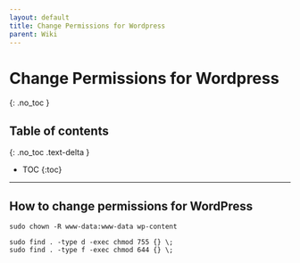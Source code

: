 ```yaml
---
layout: default
title: Change Permissions for Wordpress
parent: Wiki
---
```


# Change Permissions for Wordpress
{: .no_toc }

## Table of contents
{: .no_toc .text-delta }

- TOC
{:toc}

---

## How to change permissions for WordPress

```
sudo chown -R www-data:www-data wp-content
```

```
sudo find . -type d -exec chmod 755 {} \;
sudo find . -type f -exec chmod 644 {} \;
```
